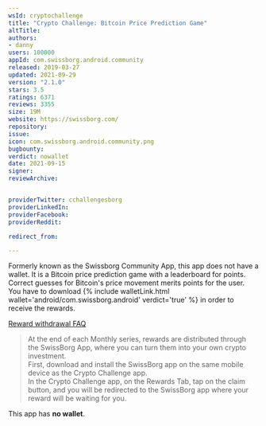```yaml
---
wsId: cryptochallenge
title: "Crypto Challenge: Bitcoin Price Prediction Game"
altTitle: 
authors:
- danny
users: 100000
appId: com.swissborg.android.community
released: 2019-03-27
updated: 2021-09-29
version: "2.1.0"
stars: 3.5
ratings: 6371
reviews: 3355
size: 19M
website: https://swissborg.com/
repository: 
issue: 
icon: com.swissborg.android.community.png
bugbounty: 
verdict: nowallet
date: 2021-09-15
signer: 
reviewArchive:


providerTwitter: cchallengesborg
providerLinkedIn: 
providerFacebook: 
providerReddit: 

redirect_from:

---
```



Formerly known as the Swissborg Community App, this app does not have a wallet. It is a Bitcoin price prediction game with a leaderboard for points. Correct guesses for Bitcoin's price movement merits points for the user. You have to download {% include walletLink.html wallet='android/com.swissborg.android' verdict='true' %} in order to receive the rewards. 

[Reward withdrawal FAQ](https://help.swissborg.com/hc/en-gb/articles/360020296033-When-and-how-can-I-withdraw-my-rewards-)

> At the end of each Monthly series, rewards are distributed through the SwissBorg  App, where you can turn them into your own crypto investment.<br>
First, download and install the SwissBorg app on the same mobile device as the Crypto Challenge app.<br>
In the Crypto Challenge app, on the Rewards Tab, tap on the claim button, and you will be redirected to the SwissBorg app where your reward will be waiting for you.<br> 

This app has **no wallet**.

